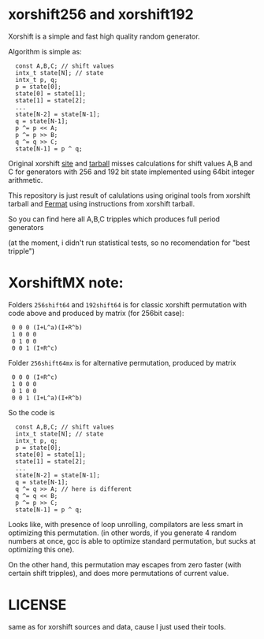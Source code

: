 xorshift256 and xorshift192
===========================

Xorshift is a simple and fast high quality random generator.

Algorithm is simple as:

```
  const A,B,C; // shift values
  intx_t state[N]; // state
  intx_t p, q;
  p = state[0];
  state[0] = state[1];
  state[1] = state[2];
  ...
  state[N-2] = state[N-1];
  q = state[N-1];
  p ^= p << A;
  p ^= p >> B;
  q ^= q >> C;
  state[N-1] = p ^ q;
```

Original xorshift [site](http://xoroshiro.di.unimi.it/) and
[tarball](http://xoroshiro.di.unimi.it/xorshift-1.2.tgz) misses calculations for
shift values A,B and C for generators with 256 and 192 bit state implemented
using 64bit integer arithmetic.

This repository is just result of calulations using original tools from
xorshift tarball and [Fermat](http://home.bway.net/lewis/) using instructions
from xorshift tarball.

So you can find here all A,B,C tripples which produces full period
generators

(at the moment, i didn't run statistical tests, so no recomendation for "best tripple")

XorshiftMX note:
==========

Folders `256shift64` and `192shift64` is for classic xorshift permutation
with code above and produced by matrix (for 256bit case):

```
 0 0 0 (I+L^a)(I+R^b)
 1 0 0 0
 0 1 0 0
 0 0 1 (I+R^c)
```

Folder `256shift64mx` is for alternative permutation, produced by matrix


```
 0 0 0 (I+R^c)
 1 0 0 0
 0 1 0 0
 0 0 1 (I+L^a)(I+R^b)
```

So the code is

```
  const A,B,C; // shift values
  intx_t state[N]; // state
  intx_t p, q;
  p = state[0];
  state[0] = state[1];
  state[1] = state[2];
  ...
  state[N-2] = state[N-1];
  q = state[N-1];
  q ^= q >> A; // here is different
  q ^= q << B;
  p ^= p >> C;
  state[N-1] = p ^ q;
```

Looks like, with presence of loop unrolling, compilators are less smart
in optimizing this permutation.
(in other words, if you generate 4 random numbers at once, gcc is able
to optimize standard permutation, but sucks at optimizing this one).

On the other hand, this permutation may escapes from zero faster (with certain
shift tripples), and does more permutations of current value.

LICENSE
=======

same as for xorshift sources and data, cause I just used their tools.

